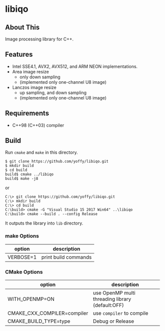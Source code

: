 # libiqo

## About This

Image processing library for C++.

## Features

* Intel SSE4.1, AVX2, AVX512, and ARM NEON implementations.
* Area image resize
  * only down sampling
  * (implemented only one-channel U8 image)
* Lanczos image resize
  * up sampling, and down sampling
  * (implemented only one-channel U8 image)

## Requirements

* C++98 (C++03) compiler

## Build

Run `cmake` and `make` in this directory.

```
$ git clone https://github.com/yoffy/libiqo.git
$ mkdir build
$ cd build
build$ cmake ../libiqo
build$ make -j8
```

or

```
C:\> git clone https://github.com/yoffy/libiqo.git
C:\> mkdir build
C:\> cd build
C:\build> cmake -G "Visual Studio 15 2017 Win64" ..\libiqo
C:\build> cmake --build . --config Release
```

It outputs the library into `lib` directory.

### make Options

| option                         | description                 |
|--------------------------------|-----------------------------|
| VERBOSE=1                      | print build commands        |

### CMake Options

| option                         | description                                      |
|--------------------------------|--------------------------------------------------|
| WITH_OPENMP=ON                 | use OpenMP multi threading library (default:OFF) |
| CMAKE_CXX_COMPILER=compiler    | use `compiler` to compile                        |
| CMAKE_BUILD_TYPE=type          | Debug or Release                                 |
